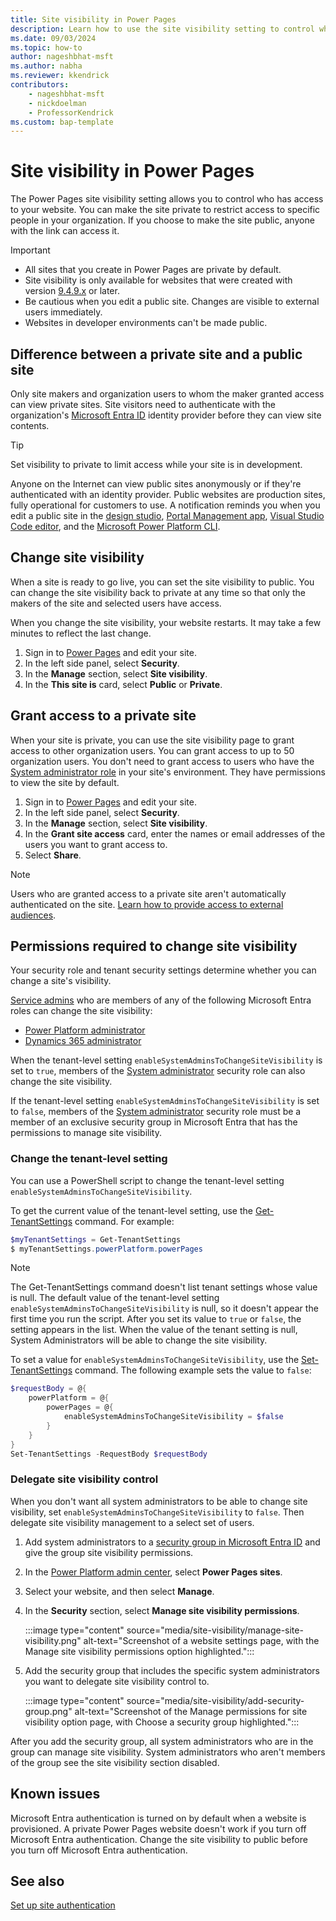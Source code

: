 ```yaml
---
title: Site visibility in Power Pages
description: Learn how to use the site visibility setting to control who has access to sites you create with Microsoft Power Pages.
ms.date: 09/03/2024
ms.topic: how-to
author: nageshbhat-msft
ms.author: nabha
ms.reviewer: kkendrick
contributors:
    - nageshbhat-msft
    - nickdoelman
    - ProfessorKendrick
ms.custom: bap-template
---
```


# Site visibility in Power Pages

The Power Pages site visibility setting allows you to control who has access to your website. You can make the site private to restrict access to specific people in your organization. If you choose to make the site public, anyone with the link can access it.

> [!IMPORTANT]
>
> - All sites that you create in Power Pages are private by default.
> - Site visibility is only available for websites that were created with version [9.4.9.x](/power-platform/released-versions/portals/portalupdate949x) or later.
> - Be cautious when you edit a public site. Changes are visible to external users immediately.
> - Websites in developer environments can't be made public.

## Difference between a private site and a public site

Only site makers and organization users to whom the maker granted access can view private sites. Site visitors need to authenticate with the organization's [Microsoft Entra ID](/azure/active-directory/fundamentals/active-directory-whatis) identity provider before they can view site contents.

> [!TIP]
> Set visibility to private to limit access while your site is in development.

Anyone on the Internet can view public sites anonymously or if they're authenticated with an identity provider. Public websites are production sites, fully operational for customers to use. A notification reminds you when you edit a public site in the [design studio](../getting-started/use-design-studio.md), [Portal Management app](../configure/portal-management-app.md), [Visual Studio Code editor](../configure/vs-code-extension.md), and the [Microsoft Power Platform CLI](../configure/power-platform-cli-tutorial.md).

## Change site visibility

When a site is ready to go live, you can set the site visibility to public. You can change the site visibility back to private at any time so that only the makers of the site and selected users have access.

When you change the site visibility, your website restarts. It may take a few minutes to reflect the last change.

1. Sign in to [Power Pages](https://make.powerpages.microsoft.com/) and edit your site.
1. In the left side panel, select **Security**.
1. In the **Manage** section, select **Site visibility**.
1. In the **This site is** card, select **Public** or **Private**.

## Grant access to a private site

When your site is private, you can use the site visibility page to grant access to other organization users. You can grant access to up to 50 organization users. You don't need to grant access to users who have the [System administrator role](/power-platform/admin/security-roles-privileges) in your site's environment. They have permissions to view the site by default.

1. Sign in to [Power Pages](https://make.powerpages.microsoft.com/) and edit your site.
1. In the left side panel, select **Security**.
1. In the **Manage** section, select **Site visibility**.
1. In the **Grant site access** card, enter the names or email addresses of the users you want to grant access to.
1. Select **Share**.

> [!NOTE]
> Users who are granted access to a private site aren't automatically authenticated on the site. [Learn how to provide access to external audiences](external-access.md).

## Permissions required to change site visibility

Your security role and tenant security settings determine whether you can change a site's visibility.

[Service admins](/power-platform/admin/use-service-admin-role-manage-tenant) who are members of any of the following Microsoft Entra roles can change the site visibility:

- [Power Platform administrator](/power-platform/admin/use-service-admin-role-manage-tenant#power-platform-administrator)
- [Dynamics 365 administrator](/power-platform/admin/use-service-admin-role-manage-tenant#dynamics-365-administrator)

When the tenant-level setting `enableSystemAdminsToChangeSiteVisibility` is set to `true`, members of the [System administrator](/power-platform/admin/database-security#environments-with-a-dataverse-database) security role can also change the site visibility.

If the tenant-level setting `enableSystemAdminsToChangeSiteVisibility` is set to `false`, members of the [System administrator](/power-platform/admin/database-security#environments-with-a-dataverse-database) security role must be a member of an exclusive security group in Microsoft Entra that has the permissions to manage site visibility.

### Change the tenant-level setting

You can use a PowerShell script to change the tenant-level setting `enableSystemAdminsToChangeSiteVisibility`.

To get the current value of the tenant-level setting, use the [Get-TenantSettings](/powershell/module/microsoft.powerapps.administration.powershell/get-tenantsettings) command. For example:
>

```powershell
$myTenantSettings = Get-TenantSettings
$ myTenantSettings.powerPlatform.powerPages
```

> [!NOTE]
> The Get-TenantSettings command doesn't list tenant settings whose value is null. The default value of the tenant-level setting `enableSystemAdminsToChangeSiteVisibility` is null, so it doesn't appear the first time you run the script. After you set its value to `true` or `false`, the setting appears in the list. When the value of the tenant setting is null, System Administrators will be able to change the site visibility. 

To set a value for `enableSystemAdminsToChangeSiteVisibility`, use the [Set-TenantSettings](/powershell/module/microsoft.powerapps.administration.powershell/set-tenantsettings) command. The following example sets the value to `false`:

```powershell
$requestBody = @{
    powerPlatform = @{
        powerPages = @{
            enableSystemAdminsToChangeSiteVisibility = $false
        }
    }
}
Set-TenantSettings -RequestBody $requestBody
```

### Delegate site visibility control

When you don't want all system administrators to be able to change site visibility, set `enableSystemAdminsToChangeSiteVisibility` to `false`. Then delegate site visibility management to a select set of users.

1. Add system administrators to a [security group in Microsoft Entra ID](/azure/active-directory/fundamentals/how-to-manage-groups) and give the group site visibility permissions.
1. In the [Power Platform admin center](https://admin.powerplatform.com), select **Power Pages sites**.
1. Select your website, and then select **Manage**.
1. In the **Security** section, select **Manage site visibility permissions**.

    :::image type="content" source="media/site-visibility/manage-site-visibility.png" alt-text="Screenshot of a website settings page, with the Manage site visibility permissions option highlighted.":::

1. Add the security group that includes the specific system administrators you want to delegate site visibility control to.

    :::image type="content" source="media/site-visibility/add-security-group.png" alt-text="Screenshot of the Manage permissions for site visibility option page, with Choose a security group highlighted.":::

After you add the security group, all system administrators who are in the group can manage site visibility. System administrators who aren't members of the group see the site visibility section disabled.

## Known issues

Microsoft Entra authentication is turned on by default when a website is provisioned. A private Power Pages website doesn't work if you turn off Microsoft Entra authentication. Change the site visibility to public before you turn off Microsoft Entra authentication.

## See also

[Set up site authentication](authentication/configure-site.md)
